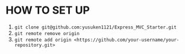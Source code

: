 # HOW TO SET UP
1. `git clone git@github.com:yusuken1121/Express_MVC_Starter.git`
2. `git remote remove origin`
3. `git remote add origin <https://github.com/your-username/your-repository.git>`
